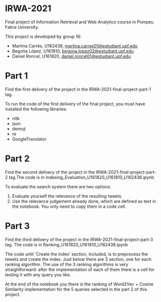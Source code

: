 # IRWA-2021
Final project of Information Retrieval and Web Analytics course in Pompeu Fabra University.

This project is developed by group 16:
- Martina Carrés, U162438, martina.carres01@estudiant.upf.edu
- Begoña López, U161810, begona.lopez02@estudiant.upf.edu
- Daniel Roncel, U161820, daniel.roncel01@estudiant.upf.edu

# Part 1
Find the first delivery of the project in the IRWA-2021-final-project-part-1 tag.

To run the code of the first delivery of the final project, you must have installed the following libraries:
- nltk
- json
- demoji
- re
- GoogleTranslator

# Part 2
Find the second delivery of the project in the IRWA-2021-final-project-part-2 tag.The code is in Indexing_Evaluation_U161820_U161810_U162438.ipynb

To evaluate the search system there are two options:
1. Evaluate yourself the relevance of the resulting tweets.
2. Use the relevance judgement already done, which are defined as text in the notebook. You only need to copy them in a code cell.

# Part 3
Find the third delivery of the project in the IRWA-2021-final-project-part-3 tag. The code is in Ranking_U161820_U161810_U162438.ipynb

The code until 'Create the index' section, included, is to preprocess the tweets and create the index. Just below there are 3 section, one for each ranking algorithm. The use of the 3 ranking algorithms is very straightforward: after the implementation of each of them there is a cell for testing it with any query you like.

At the end of the notebook you there is the ranking of Word2Vec + Cosine Similarity implementation for the 5 queries selected in the part 2 of this project.
